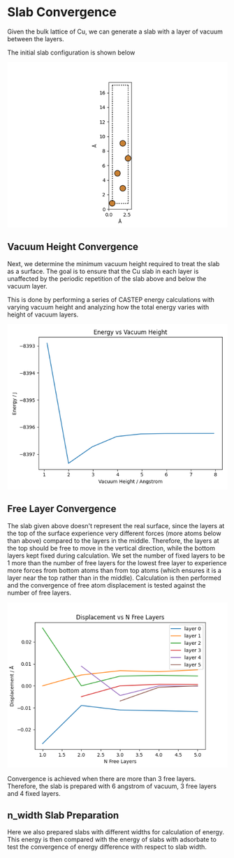 # Slab Convergence

Given the bulk lattice of Cu, we can generate a slab with a layer of vacuum between
the layers.

The initial slab configuration is shown below

![](figures/initial_arrangement.png)

## Vacuum Height Convergence

Next, we determine the minimum vacuum height required to treat the slab as a surface. The goal is to ensure that the Cu slab in each layer is unaffected by the periodic repetition of the slab above and below the vacuum layer.

This is done by performing a series of CASTEP energy calculations with varying vacuum height and analyzing how the total energy varies with height of vacuum layers.

![](figures/energy_against_vacuum_height.png)

## Free Layer Convergence

The slab given above doesn't represent the real surface, since the layers at the top of the surface experience very different forces (more atoms below than above) compared to the layers in the middle. Therefore, the layers at the top should be free to move in the vertical direction, while the bottom layers kept fixed during calculation. We set the number of fixed layers to be 1 more than the number of free layers for the lowest free layer to experience more forces from bottom atoms than from top atoms (which ensures it is a layer near the top rather than in the middle). Calculation is then performed and the convergence of free atom displacement is tested against the number of free layers.

![](figures/displacement_against_n_free_layer.png)

Convergence is achieved when there are more than 3 free layers. Therefore, the slab is prepared with 6 angstrom of vacuum, 3 free layers and 4 fixed layers.

## n_width Slab Preparation

Here we also prepared slabs with different widths for calculation of energy. This energy is then compared with the energy of slabs with adsorbate to test the convergence of energy difference with respect to slab width.

